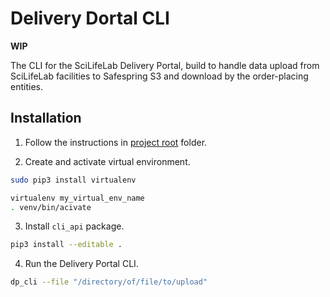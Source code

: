 # Delivery Dortal CLI
**WIP**

The CLI for the SciLifeLab Delivery Portal, build to handle data upload from SciLifeLab facilities to Safespring S3 and download by the order-placing entities.

## Installation

1. Follow the instructions in [project root]('https://github.com/inaod568/delivery_portal') folder. 

2. Create and activate virtual environment. 

```bash 
sudo pip3 install virtualenv

virtualenv my_virtual_env_name
. venv/bin/acivate
```

3. Install `cli_api` package.
```bash
pip3 install --editable .
```
4. Run the Delivery Portal CLI.
```bash 
dp_cli --file "/directory/of/file/to/upload"
```